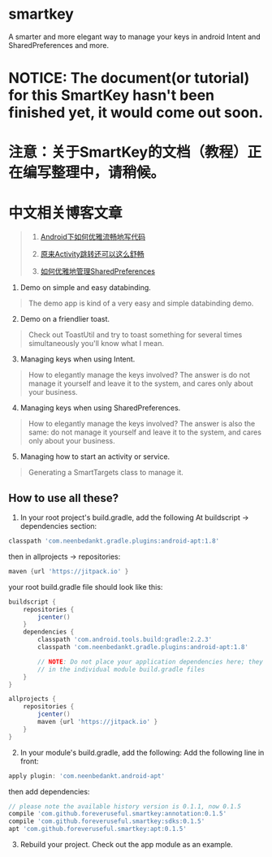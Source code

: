 # smartkey
A smarter and more elegant way to manage your keys in android Intent and SharedPreferences and more.

# NOTICE: The document(or tutorial) for this SmartKey hasn't been finished yet, it would come out soon.
# 注意：关于SmartKey的文档（教程）正在编写整理中，请稍候。
# 中文相关博客文章
> 1. [Android下如何优雅流畅地写代码](http://www.jianshu.com/p/55cc632b506f)
>
> 2. [原来Activity跳转还可以这么舒畅](http://www.jianshu.com/p/c359d72b5231)
>
> 3. [如何优雅地管理SharedPreferences](http://www.jianshu.com/p/bd864f5baa4e)

1. Demo on simple and easy databinding.
> The demo app is kind of a very easy and simple databinding demo.

2. Demo on a friendlier toast.
> Check out ToastUtil and try to toast something for several times simultaneously you'll know what I mean.

3. Managing keys when using Intent.
> How to elegantly manage the keys involved? The answer is do not manage it yourself and leave it to the system, and cares only about your business.

4. Managing keys when using SharedPreferences.
> How to elegantly manage the keys involved? The answer is also the same: do not manage it yourself and leave it to the system, and cares only about your business.

5. Managing how to start an activity or service.
> Generating a SmartTargets class to manage it.

## How to use all these?
1. In your root project's build.gradle, add the following
At buildscript -> dependencies section:
```gradle
classpath 'com.neenbedankt.gradle.plugins:android-apt:1.8'
```
then in allprojects -> repositories:
```gradle
maven {url 'https://jitpack.io' }
```
your root build.gradle file should look like this:
```gradle
buildscript {
    repositories {
        jcenter()
    }
    dependencies {
        classpath 'com.android.tools.build:gradle:2.2.3'
        classpath 'com.neenbedankt.gradle.plugins:android-apt:1.8'

        // NOTE: Do not place your application dependencies here; they belong
        // in the individual module build.gradle files
    }
}

allprojects {
    repositories {
        jcenter()
        maven {url 'https://jitpack.io' }
    }
}
```

2. In your module's build.gradle, add the following:
Add the following line in front:
```gradle
apply plugin: 'com.neenbedankt.android-apt'
```
then add dependencies:
```gradle
// please note the available history version is 0.1.1, now 0.1.5
compile 'com.github.foreveruseful.smartkey:annotation:0.1.5'
compile 'com.github.foreveruseful.smartkey:sdks:0.1.5'
apt 'com.github.foreveruseful.smartkey:apt:0.1.5'
```

3. Rebuild your project.
Check out the app module as an example.
